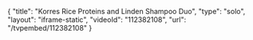 {
    "title": "Korres Rice Proteins and Linden Shampoo Duo",
    "type": "solo",
    "layout": "iframe-static",
    "videoId": "112382108",
    "url": "\/tvpembed\/112382108"
}